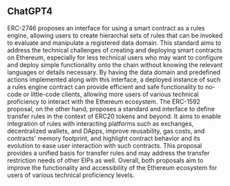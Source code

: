 ## ChatGPT4

ERC-2746 proposes an interface for using a smart contract as a rules engine, allowing users to create hierarchal sets of rules that can be invoked to evaluate and manipulate a registered data domain. This standard aims to address the technical challenges of creating and deploying smart contracts on Ethereum, especially for less technical users who may want to configure and deploy simple functionality onto the chain without knowing the relevant languages or details necessary. By having the data domain and predefined actions implemented along with this interface, a deployed instance of such a rules engine contract can provide efficient and safe functionality to no-code or little-code clients, allowing more users of various technical proficiency to interact with the Ethereum ecosystem. The ERC-1592 proposal, on the other hand, proposes a standard and interface to define transfer rules in the context of ERC20 tokens and beyond. It aims to enable integration of rules with interacting platforms such as exchanges, decentralized wallets, and DApps, improve reusability, gas costs, and contracts' memory footprint, and highlight contract behavior and its evolution to ease user interaction with such contracts. This proposal provides a unified basis for transfer rules and may address the transfer restriction needs of other EIPs as well. Overall, both proposals aim to improve the functionality and accessibility of the Ethereum ecosystem for users of various technical proficiency levels.
